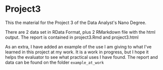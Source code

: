 # Project3

This the material for the Project 3 of the Data Analyst's Nano Degree.

There are 2 data set in RData Format, plus 2 RMarkdown file with the
html output. The report is contained in project3.Rmd and project3.html

As an extra, I have added an example of the use I am giving to what I've
learned in this project at my work. It is a work in progress, but I hope it
helps the evaluator to see what practical uses I have found. The report and data
can be found on the folder `example_at_work`